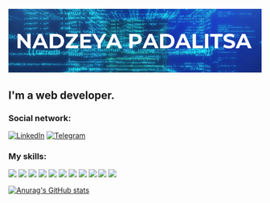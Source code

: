![Header](https://github.com/NadzeyaPadalitsa/NadzeyaPadalitsa/blob/main/assets/nadzeya-padalitsa.png)

## I'm a web developer.


### Social network:

[![LinkedIn](https://img.shields.io/badge/-LinkedIn-000010?style=for-the-badge&logo=linkedin&logoColor=1E90FF)](https://t.me/nadya31121990)
[![Telegram](https://img.shields.io/badge/-Telegram-000010?style=for-the-badge&logo=telegram&logoColor=1E90FF)](https://www.linkedin.com/in/Nadzeya-Padalitsa/)

### My skills:

<img src="https://img.shields.io/badge/HTML-000010?style=for-the-badge&logo=html5&logoColor=E34F26"/>
<img src="https://img.shields.io/badge/CSS-000010?style=for-the-badge&logo=css3&logoColor=1572B6"/>
<img src="https://img.shields.io/badge/JavaScript-000010?style=for-the-badge&logo=javascript&logoColor=F7DF1E"/>
<img src="https://img.shields.io/badge/Sass-000010?style=for-the-badge&logo=sass&logoColor=CC6699"/>
<img src="https://img.shields.io/badge/React-000010?style=for-the-badge&logo=react&logoColor=61DAFB"/>
<img src="https://img.shields.io/badge/TypeScript-000010?style=for-the-badge&logo=typescript&logoColor=3178C6"/>
<img src="https://img.shields.io/badge/Styled components-000010?style=for-the-badge&logo=styledcomponents&logoColor=DB7093"/>
<img src="https://img.shields.io/badge/Figma-000010?style=for-the-badge&logo=figma&logoColor=F24E1E"/>
<img src="https://img.shields.io/badge/visualstudiocode-000010?style=for-the-badge&logo=visualstudiocode&logoColor=007ACC"/>
<img src="https://img.shields.io/badge/git-000010?style=for-the-badge&logo=git&logoColor=F05032"/>
<img src="https://img.shields.io/badge/bem-000010?style=for-the-badge&logo=bem&logoColor=000000"/>

 [![Anurag's GitHub stats](https://github-readme-stats.vercel.app/api?username=NadzeyaPadalitsa&theme=transparent&show_icons=true)](https://github.com/anuraghazra/github-readme-stats)



